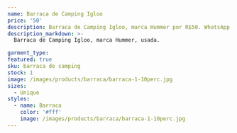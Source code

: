 ```yaml
---
name: Barraca de Camping Igloo
price: '50'
description: Barraca de Camping Igloo, marca Hummer por R$50. WhatsApp 11 96964-1752
description_markdown: >-
  Barraca de Camping Igloo, marca Hummer, usada.

garment_type:
featured: true
sku: barraca de camping
stock: 1
image: /images/products/barraca/barraca-1-10perc.jpg
sizes:
  - Unique
styles:
  - name: Barraca
    color: '#fff'
    image: /images/products/barraca/barraca-1-10perc.jpg
---
```


